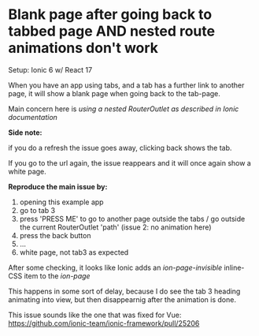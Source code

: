 # Blank page after going back to tabbed page AND nested route animations don't work

Setup: Ionic 6 w/ React 17

When you have an app using tabs, and a tab has a further link to another page, it will show a blank page when going back to the tab-page.

Main concern here is _using a nested RouterOutlet as described in Ionic documentation_

**Side note:** 

if you do a refresh the issue goes away, clicking back shows the tab. 

If you go to the url again, the issue reappears and it will once again show a white page.



**Reproduce the main issue by:**
1. opening this example app
2. go to tab 3
3. press 'PRESS ME' to go to another page outside the tabs / go outside the current RouterOutlet 'path' (issue 2: no animation here)
4. press the back button
5. ...
6. white page, not tab3 as expected

After some checking, it looks like Ionic adds an _ion-page-invisible_ inline-CSS item to the _ion-page_ 

This happens in some sort of delay, because I do see the tab 3 heading animating into view, but then disappearnig after the animation is done.

This issue sounds like the one that was fixed for Vue: https://github.com/ionic-team/ionic-framework/pull/25206
